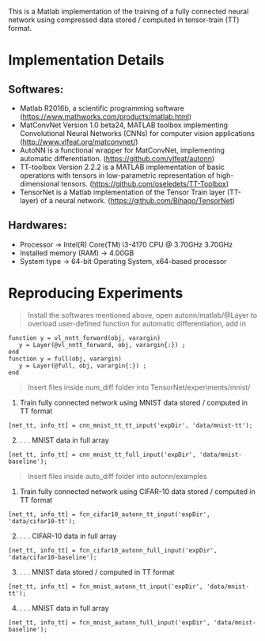 This is a Matlab implementation of the training of a fully connected neural network using compressed data stored / computed in tensor-train (TT) format.

# Implementation Details

## Softwares:
- Matlab R2016b, a scientific programming software
(https://www.mathworks.com/products/matlab.html)
- MatConvNet Version 1.0 beta24, MATLAB toolbox implementing Convolutional Neural Networks (CNNs) for computer vision applications
(http://www.vlfeat.org/matconvnet/)
- AutoNN is a functional wrapper for MatConvNet, implementing automatic differentiation.
(https://github.com/vlfeat/autonn)
- TT-toolbox Version 2.2.2 is a MATLAB implementation of basic operations with tensors in low-parametric representation of high-dimensional tensors.
(https://github.com/oseledets/TT-Toolbox)
- TensorNet is a Matlab implementation of the Tensor Train layer (TT-layer) of a neural network.
(https://github.com/Bihaqo/TensorNet)

## Hardwares:
- Processor -> Intel(R) Core(TM) i3-4170 CPU @ 3.70GHz 3.70GHz
- Installed memory (RAM) -> 4.00GB
- System type -> 64-bit Operating System, x64-based processor

# Reproducing Experiments
> Install the softwares mentioned above, open autonn/matlab/@Layer to overload user-defined function for automatic differentiation, add in
``` 
function y = vl_nntt_forward(obj, varargin)
   y = Layer(@vl_nntt_forward, obj, varargin{:}) ; 
end
function y = full(obj, varargin)
   y = Layer(@full, obj, varargin{:}) ;
end
```  

> Insert files inside num_diff folder into TensorNet/experiments/mnist/  
1. Train fully connected network using MNIST data stored / computed in TT format
```
[net_tt, info_tt] = cnn_mnist_tt_tt_input('expDir', 'data/mnist-tt');  
```
2. . . . MNIST data in full array
```
[net_tt, info_tt] = cnn_mnist_tt_full_input('expDir', 'data/mnist-baseline');
```
  
> Insert files inside auto_diff folder into autonn/examples
1. Train fully connected network using CIFAR-10 data stored / computed in TT format
```
[net_tt, info_tt] = fcn_cifar10_autonn_tt_input('expDir', 'data/cifar10-tt');
```
2. . . . CIFAR-10 data in full array
```
[net_tt, info_tt] = fcn_cifar10_autonn_full_input('expDir', 'data/cifar10-baseline');
```
3. . . .  MNIST data stored / computed in TT format
```
[net_tt, info_tt] = fcn_mnist_autonn_tt_input('expDir', 'data/mnist-tt');
```
4. . . . MNIST data in full array
```
[net_tt, info_tt] = fcn_mnist_autonn_full_input('expDir', 'data/mnist-baseline');
```
